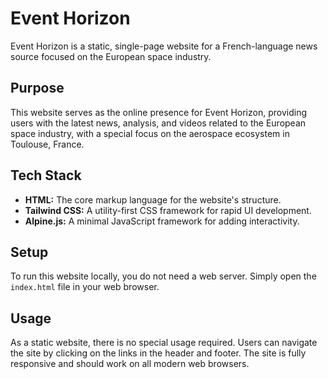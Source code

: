 # Event Horizon

Event Horizon is a static, single-page website for a French-language news source focused on the European space industry.

## Purpose

This website serves as the online presence for Event Horizon, providing users with the latest news, analysis, and videos related to the European space industry, with a special focus on the aerospace ecosystem in Toulouse, France.

## Tech Stack

*   **HTML:** The core markup language for the website's structure.
*   **Tailwind CSS:** A utility-first CSS framework for rapid UI development.
*   **Alpine.js:** A minimal JavaScript framework for adding interactivity.

## Setup

To run this website locally, you do not need a web server. Simply open the `index.html` file in your web browser.

## Usage

As a static website, there is no special usage required. Users can navigate the site by clicking on the links in the header and footer. The site is fully responsive and should work on all modern web browsers.
